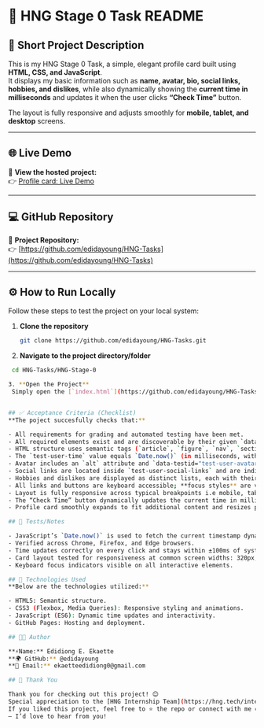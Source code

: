 # 🌟 HNG Stage 0 Task README

## 🧾 Short Project Description
This is my HNG Stage 0 Task, a simple, elegant profile card built using **HTML, CSS, and JavaScript**.  
It displays my basic information such as **name, avatar, bio, social links, hobbies, and dislikes**, while also dynamically showing the **current time in milliseconds** and updates it when the user clicks **“Check Time”** button.  

The layout is fully responsive and adjusts smoothly for **mobile, tablet, and desktop** screens.

------

## 🌐 Live Demo
🔗 **View the hosted project:**  
👉 [Profile card: Live Demo](https://edidayoung.github.io/HNG-Tasks/HNG-Stage-0/index.html)

------

## 💻 GitHub Repository
📁 **Project Repository:**  
👉 [https://github.com/edidayoung/HNG-Tasks](https://github.com/edidayoung/HNG-Tasks)

------

## ⚙️ How to Run Locally
Follow these steps to test the project on your local system:

1. **Clone the repository**
   ```bash
   git clone https://github.com/edidayoung/HNG-Tasks.git

2. **Navigate to the project directory/folder**
  ```bash
   cd HNG-Tasks/HNG-Stage-0

3. **Open the Project**
   Simply open the [`index.html`](https://github.com/edidayoung/HNG-Tasks/tree/main/HNG-Stage-0) file in your preferred web browser.


## ✅ Acceptance Criteria (Checklist)
**The poject succesfully checks that:**

- All requirements for grading and automated testing have been met.
- All required elements exist and are discoverable by their given `data-testids`.
- HTML structure uses semantic tags (`article`, `figure`, `nav`, `section`, `headings`).
- The `test-user-time` value equals `Date.now()` (in milliseconds, with acceptable delta).
- Avatar includes an `alt` attribute and `data-testid="test-user-avatar"`.
- Social links are located inside `test-user-social-links` and are individually testable (e.g., `test-user-social-twitter`).
- Hobbies and dislikes are displayed as distinct lists, each with their own data test IDs `test-user-hobbies` and `test-user-dislikes`
- All links and buttons are keyboard accessible; **focus styles** are visible during navigation.
- Layout is fully responsive across typical breakpoints i.e mobile, tablet, and desktop.
- The “Check Time” button dynamically updates the current time in milliseconds.
- Profile card smoothly expands to fit additional content and resizes properly on smaller screens.

## 🧪 Tests/Notes

- JavaScript’s `Date.now()` is used to fetch the current timestamp dynamically.
- Verified across Chrome, Firefox, and Edge browsers.
- Time updates correctly on every click and stays within ±100ms of system time.
- Card layout tested for responsiveness at common screen widths: 320px, 768px, 1024px, 1440px.
- Keyboard focus indicators visible on all interactive elements.

## 🧰 Technologies Used
**Below are the technologies utilized:**

- HTML5: Semantic structure.
- CSS3 (Flexbox, Media Queries): Responsive styling and animations.
- JavaScript (ES6): Dynamic time updates and interactivity.
- GitHub Pages: Hosting and deployment.

## 👨‍💻 Author

**⚡Name:** Edidiong E. Ekaette
**🌍 GitHub:** @edidayoung
**📩 Email:** ekaetteedidiong0@gmail.com

## 🙏 Thank You

Thank you for checking out this project! 😊
Special appreciation to the [HNG Internship Team](https://hng.tech/internship) for providing this learning opportunity.
If you liked this project, feel free to ⭐ the repo or connect with me on [LinkedIn](https://www.linkedin.com/in/edidiong-ekaette)
 — I’d love to hear from you!